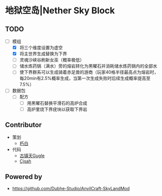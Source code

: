 # 地狱空岛|Nether Sky Block
## TODO
- [ ] 模组
  - [x] 将三个维度设置为虚空
  - [x] 将主世界生成替换为下界
  - [ ] 灵魂沙峡谷刷新女巫（概率极低）
  - [ ] 储水炼药锅（满水）旁的熔岩转化为黑曜石并消耗储水炼药锅内的全部水
  - [ ] 使下界群系可以生成骑着赤足兽的游商（玩家40格半径最高点为熔岩时，每20min有2.5%概率生成，当第一次生成失败时后续生成概率提高至7.5%）
- [ ] 数据包
  - [ ] 配方
    - [ ] 用黑曜石替换平滑石的高炉合成
    - [ ] 高炉里烧下界疣块以获取下界岩

## Contributor
* 策划
  * [朽白](https://space.bilibili.com/178682437)
* 代码
  * [古镇天Gugle](https://space.bilibili.com/19822751)
  * [Cjsah](https://space.bilibili.com/19170004)

## Powered by
* https://github.com/Dubhe-Studio/AnvilCraft-SkyLandMod
